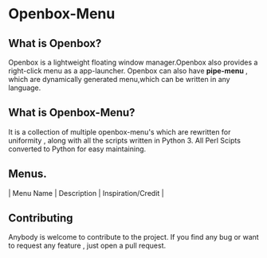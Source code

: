 # Openbox-Menu

## What is Openbox?
Openbox is a lightweight floating window manager.Openbox also provides a right-click menu as a app-launcher.
Openbox can also have **pipe-menu** , which are dynamically generated menu,which can be written in any language.
## What is Openbox-Menu?
It is a collection of multiple openbox-menu's which are rewritten for uniformity , along with all the scripts written in Python 3.
All Perl Scipts converted to Python for easy maintaining.

## Menus.

| Menu Name | Description | Inspiration/Credit |

## Contributing
Anybody is welcome to contribute to the project.
If you find any bug or want to request any feature , just open a pull request.


